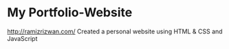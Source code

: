 # My Portfolio-Website
http://ramizrizwan.com/
Created a personal website using HTML &amp; CSS and JavaScript
